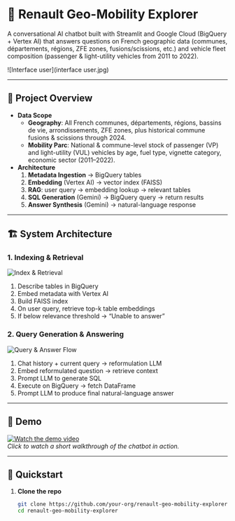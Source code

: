 # 🚗 Renault Geo-Mobility Explorer

A conversational AI chatbot built with Streamlit and Google Cloud (BigQuery + Vertex AI) that answers questions on French geographic data (communes, départements, régions, ZFE zones, fusions/scissions, etc.) and vehicle fleet composition (passenger & light-utility vehicles from 2011 to 2022).

![Interface user](interface user.jpg)

---

## 🎯 Project Overview

- **Data Scope**  
  - **Geography**: All French communes, départements, régions, bassins de vie, arrondissements, ZFE zones, plus historical commune fusions & scissions through 2024.  
  - **Mobility Parc**: National & commune-level stock of passenger (VP) and light-utility (VUL) vehicles by age, fuel type, vignette category, economic sector (2011–2022).  
- **Architecture**  
  1. **Metadata Ingestion** → BigQuery tables  
  2. **Embedding** (Vertex AI) → vector index (FAISS)  
  3. **RAG**: user query → embedding lookup → relevant tables  
  4. **SQL Generation** (Gemini) → BigQuery query → return results  
  5. **Answer Synthesis** (Gemini) → natural-language response  

---

## 🏗️ System Architecture

### 1. Indexing & Retrieval

![Index & Retrieval](./docs/architecture_indexing.png)

1. Describe tables in BigQuery  
2. Embed metadata with Vertex AI  
3. Build FAISS index  
4. On user query, retrieve top-k table embeddings  
5. If below relevance threshold → “Unable to answer”  

### 2. Query Generation & Answering

![Query & Answer Flow](./docs/architecture_query_flow.png)

1. Chat history + current query → reformulation LLM  
2. Embed reformulated question → retrieve context  
3. Prompt LLM to generate SQL  
4. Execute on BigQuery → fetch DataFrame  
5. Prompt LLM to produce final natural-language answer  

---

## 🎥 Demo

[![Watch the demo video](./docs/demo_thumbnail.png)](https://youtu.be/your-demo-video-id)  
*Click to watch a short walkthrough of the chatbot in action.*

---

## 🚀 Quickstart

1. **Clone the repo**  
   ```bash
   git clone https://github.com/your-org/renault-geo-mobility-explorer.git
   cd renault-geo-mobility-explorer
